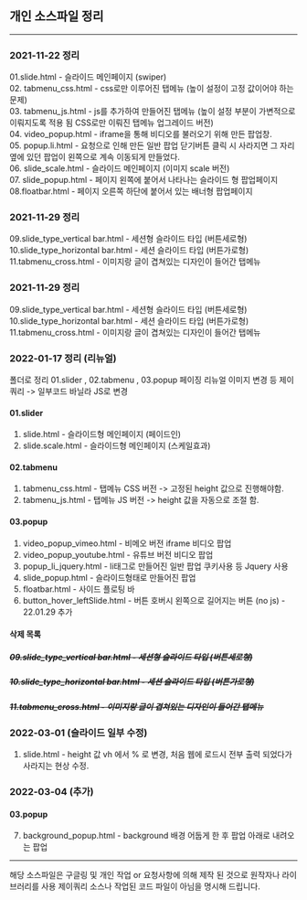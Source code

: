 ## 개인 소스파일 정리

-------------------------------------------------------------------------------
### 2021-11-22 정리

 01.slide.html - 슬라이드 메인페이지 (swiper) <br>
 02. tabmenu_css.html - css로만 이루어진 탭메뉴 (높이 설정이 고정 값이어야 하는 문제) <br>
 03. tabmenu_js.html - js를 추가하여 만들어진 탭메뉴 (높이 설정 부분이 가변적으로 이뤄지도록 적용 됨 CSS로만 이뤄진 탭메뉴 업그레이드 버전) <br>
 04. video_popup.html - iframe을 통해 비디오를 불러오기 위해 만든 팝업창. <br>
 05. popup.li.html - 요청으로 인해 만든 일반 팝업 닫기버튼 클릭 시 사라지면 그 자리 옆에 있던 팝업이 왼쪽으로 계속 이동되게 만들었다. <br>
 06. slide_scale.html - 슬라이드 메인페이지 (이미지 scale 버전) <br>
 07. slide_popup.html - 페이지 왼쪽에 붙어서 나타나는 슬라이드 형 팝업페이지 <br>
 08.floatbar.html - 페이지 오른쪽 하단에 붙어서 있는 배너형 팝업페이지 <br>

### 2021-11-29 정리

 09.slide_type_vertical bar.html - 세션형 슬라이드 타입 (버튼세로형) <br>
 10.slide_type_horizontal bar.html - 세션 슬라이드 타입 (버튼가로형) <br>
 11.tabmenu_cross.html - 이미지랑 글이 겹쳐있는 디자인이 들어간 탭메뉴 <br>

### 2021-11-29 정리

 09.slide_type_vertical bar.html - 세션형 슬라이드 타입 (버튼세로형) <br>
 10.slide_type_horizontal bar.html - 세션 슬라이드 타입 (버튼가로형) <br>
 11.tabmenu_cross.html - 이미지랑 글이 겹쳐있는 디자인이 들어간 탭메뉴 <br>

### 2022-01-17 정리 (리뉴얼)

 폴더로 정리 01.slider , 02.tabmenu , 03.popup
 페이징 리뉴얼 이미지 변경 등 제이쿼리 -> 일부코드 바닐라 JS로 변경

#### 01.slider
01. slide.html - 슬라이드형 메인페이지 (페이드인)
02. slide.scale.html - 슬라이드형 메인페이지 (스케일효과)

#### 02.tabmenu
01. tabmenu_css.html - 탭메뉴 CSS 버전 -> 고정된 height 값으로 진행해야함.
02. tabmenu_js.html - 탭메뉴 JS 버전 -> height 값을 자동으로 조절 함.

#### 03.popup
01. video_popup_vimeo.html - 비메오 버전 iframe 비디오 팝업
02. video_popup_youtube.html - 유튜브 버전 비디오 팝업
03. popup_li_jquery.html - li태그로 만들어진 일반 팝업 쿠키사용 등 Jquery 사용
04. slide_popup.html - 슬라이드형태로 만들어진 팝업
05. floatbar.html - 사이드 플로팅 바
06. button_hover_leftSlide.html - 버튼 호버시 왼쪽으로 길어지는 버튼 (no js) - 22.01.29 추가

#### 삭제 목록
 ##### ~~09.slide_type_vertical bar.html - 세션형 슬라이드 타입 (버튼세로형)~~
 ##### ~~10.slide_type_horizontal bar.html - 세션 슬라이드 타입 (버튼가로형)~~
 ##### ~~11.tabmenu_cross.html - 이미지랑 글이 겹쳐있는 디자인이 들어간 탭메뉴~~ 


 ### 2022-03-01 (슬라이드 일부 수정)
 01. slide.html - height 값 vh 에서 % 로 변경, 처음 웹에 로드시 전부 출력 되었다가 사라지는 현상 수정.

### 2022-03-04 (추가)

#### 03.popup
07. background_popup.html - background 배경 어둡게 한 후 팝업 아래로 내려오는 팝업
-------------------------------------------------------------------------------

해당 소스파일은 구글링 및 개인 작업 or 요청사항에 의해 제작 된 것으로 원작자나 라이브러리를 사용
제이쿼리 소스나 작업된 코드 파일이 아님을 명시해 드립니다.
